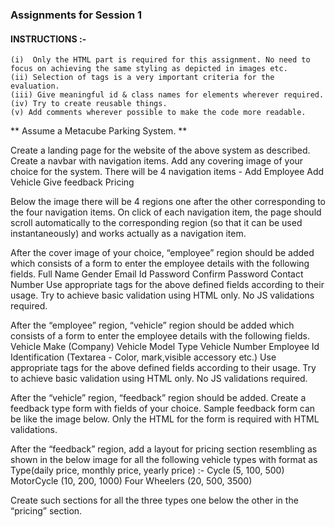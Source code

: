 
### Assignments for Session 1

#### INSTRUCTIONS :- 
	(i)  Only the HTML part is required for this assignment. No need to focus on achieving the same styling as depicted in images etc.
	(ii) Selection of tags is a very important criteria for the evaluation.
	(iii) Give meaningful id & class names for elements wherever required.
	(iv) Try to create reusable things.
	(v) Add comments wherever possible to make the code more readable.	


** Assume a Metacube Parking System. **

Create a landing page for the website of the above system as described. Create a navbar with navigation items. Add any covering image of your choice for the system. There will be 4 navigation items - 
          Add Employee
          Add Vehicle
          Give feedback
          Pricing


Below the image there will be 4 regions one after the other corresponding to the four navigation items. On click of each navigation item, the page should scroll automatically to the corresponding region (so that it can be used instantaneously) and works actually as a navigation item.

After the cover image of your choice, “employee” region should be added which consists of a form to enter the employee details with the following fields.
          Full Name
          Gender
          Email Id
          Password
          Confirm Password
          Contact Number
Use appropriate tags for the above defined fields according to their usage. Try to achieve basic validation using HTML only. No JS validations required.

After the “employee” region, “vehicle” region should be added which consists of a form to enter the employee details with the following fields.
          Vehicle Make (Company)
          Vehicle Model
          Type
          Vehicle Number
          Employee Id
Identification (Textarea - Color, mark,visible accessory etc.)
Use appropriate tags for the above defined fields according to their usage. Try to achieve basic validation using HTML only. No JS validations required.

After the “vehicle” region, “feedback” region should be added. 
Create a feedback type form with fields of your choice. Sample feedback form can be like the image below. Only the HTML for the form is required with HTML validations.


After the “feedback” region, add a layout for pricing section resembling as shown in the below image for all the following vehicle types with format as Type(daily price, monthly price, yearly price) :- 
            Cycle (5, 100, 500)
            MotorCycle (10, 200, 1000)
            Four Wheelers (20, 500, 3500)

Create such sections for all the three types one below the other in the “pricing” section.

			

